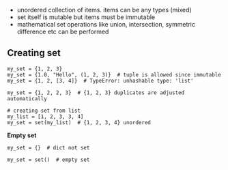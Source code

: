 * unordered collection of items. items can be any types (mixed)
* set itself is mutable but items must be immutable
* mathematical set operations like union, intersection, symmetric difference etc can be performed

## Creating set
```
my_set = {1, 2, 3}
my_set = {1.0, "Hello", (1, 2, 3)}  # tuple is allowed since immutable
my_set = {1, 2, [3, 4]}  # TypeError: unhashable type: 'list'

my_set = {1, 2, 2, 3}  # {1, 2, 3} duplicates are adjusted automatically

# creating set from list
my_list = [1, 2, 3, 3, 4]
my_set = set(my_list)  # {1, 2, 3, 4} unordered
```
**Empty set**
```
my_set = {}  # dict not set

my_set = set()  # empty set
```
